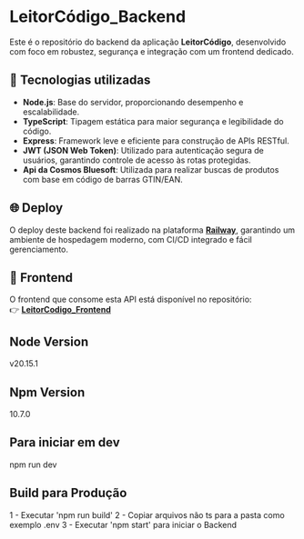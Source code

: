 # LeitorCódigo_Backend

Este é o repositório do backend da aplicação **LeitorCódigo**, desenvolvido com foco em robustez, segurança e integração com um frontend dedicado.

## 🚀 Tecnologias utilizadas

- **Node.js**: Base do servidor, proporcionando desempenho e escalabilidade.
- **TypeScript**: Tipagem estática para maior segurança e legibilidade do código.
- **Express**: Framework leve e eficiente para construção de APIs RESTful.
- **JWT (JSON Web Token)**: Utilizado para autenticação segura de usuários, garantindo controle de acesso às rotas protegidas.
- **Api da Cosmos Bluesoft**: Utilizada para realizar buscas de produtos com base em código de barras GTIN/EAN.

## 🌐 Deploy

O deploy deste backend foi realizado na plataforma [**Railway**](https://railway.app), garantindo um ambiente de hospedagem moderno, com CI/CD integrado e fácil gerenciamento.

## 🔗 Frontend

O frontend que consome esta API está disponível no repositório:  
👉 [**LeitorCodigo_Frontend**](https://github.com/GustaM0/LeitorCodigo_Frontend)

## Node Version 
v20.15.1
## Npm Version
10.7.0

## Para iniciar em dev
npm run dev

## Build para Produção
1 - Executar 'npm run build'
2 - Copiar arquivos não ts para a pasta como exemplo .env
3 - Executar 'npm start' para iniciar o Backend